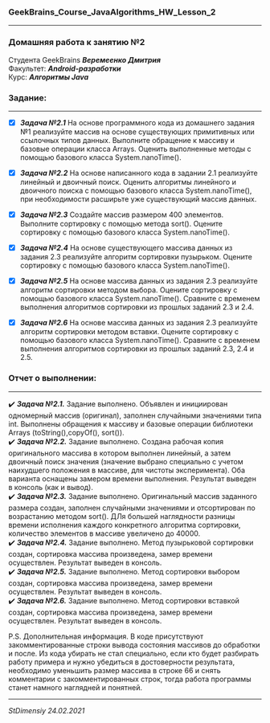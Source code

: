 ### GeekBrains_Course_JavaAlgorithms_HW_Lesson_2
---
### Домашняя работа к занятию №2
Студента GeekBrains ***Веремеенко Дмитрия***    
Факультет: ***Android-разработки***    
Курс: ***Алгоритмы Java***
### Задание:
---
- [X] ***Задача №2.1***	На основе программного кода из домашнего задания №1 реализуйте массив на основе существующих
  примитивных или ссылочных типов данных.
  Выполните обращение к массиву и базовые операции класса Arrays.
  Оценить выполненные методы с помощью базового класса System.nanoTime().
- [X] ***Задача №2.2***	На основе написанного кода в задании 2.1 реализуйте линейный и двоичный поиск.
  Оценить алгоритмы линейного и двоичного поиска с помощью базового класса System.nanoTime(), при необходимости расширьте
  уже существующий массив данных.
- [X] ***Задача №2.3***	Создайте массив размером 400 элементов.
  Выполните сортировку с помощью метода sort().
  Оцените сортировку с помощью базового класса System.nanoTime().
- [X] ***Задача №2.4***	На основе существующего массива данных из задания 2.3 реализуйте алгоритм сортировки пузырьком.
  Оцените сортировку с помощью базового класса System.nanoTime().    
- [X] ***Задача №2.5***	На основе массива данных из задания 2.3 реализуйте алгоритм сортировки методом выбора.
  Оцените сортировку с помощью базового класса System.nanoTime().
  Сравните с временем выполнения алгоритмов сортировки из прошлых заданий 2.3 и 2.4.    
- [X] ***Задача №2.6***	На основе массива данных из задания 2.3 реализуйте алгоритм сортировки методом вставки.
  Оцените сортировку с помощью базового класса System.nanoTime().
  Сравните с временем выполнения алгоритмов сортировки из прошлых заданий 2.3, 2.4 и 2.5.
  

### Отчет о выполнении:
---    
:heavy_check_mark: ***Задача №2.1.*** Задание выполнено. Объявлен и инициирован одномерный массив (оригинал), 
заполнен случайными значениями типа int. Выполнены обращения к массиву и базовые операции библиотеки 
Arrays (toString(),copyOf(), sort()).    
:heavy_check_mark: ***Задача №2.2.*** Задание выполнено. Создана рабочая копия оригинального массива в котором выполнен
линейный, а затем двоичный поиск значения (значение выбрано специально с учетом наихудшего положения в массиве, 
для чистоты эксперимента). Оба варианта оснащены замером времени выполнения.
Результат выведен в консоль (как и вывод).    
:heavy_check_mark: ***Задача №2.3.*** Задание выполнено. Оригинальный массив заданного размера создан,
заполнен случайными значениями и отсортирован по возрастанию методом sort(). ДЛя большей наглядности разницы времени
исполнения каждого конкретного алгоритма сортировки, количество элементов в массиве увеличено до 40000.    
:heavy_check_mark: ***Задача №2.4.*** Задание выполнено. Метод пузырьковой сортировки создан, сортировка массива
произведена, замер времени осуществлен. Результат выведен в консоль.   
:heavy_check_mark: ***Задача №2.5.*** Задание выполнено. Метод сортировки выбором создан, сортировка массива
произведена, замер времени осуществлен. Результат выведен в консоль.    
:heavy_check_mark: ***Задача №2.6.*** Задание выполнено. Метод сортировки вставкой создан, сортировка массива
произведена, замер времени осуществлен. Результат выведен в консоль.

 P.S. Дополнительная информация. В коде присутствуют закомментированные строки вывода состояния массивов до обработки и после.
Из кода убирать не стал специально, если кто будет разбирать работу примера и нужно убедиться в 
достоверности результата, необходимо уменьшить размер массива в строке 66 и снять комментарии 
с закомментированных строк, тогда работа программы станет намного наглядней и понятней.
      
---   

*StDimensiy 24.02.2021*
